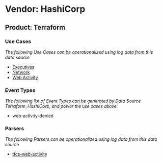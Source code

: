 Vendor: HashiCorp
=================
Product: Terraform
------------------

### Use Cases

_The following Use Cases can be operationalized using log data from this data source_

* [Executives](../UseCases/usecase_executives.md)
* [Network](../UseCases/usecase_network.md)
* [Web Activity](../UseCases/usecase_web_activity.md)


### Event Types

_The following list of Event Types can be generated by Data Source Terraform_HashiCorp, and power the use cases above:_

- web-activity-denied


### Parsers

_The following Parsers can be operationalized using log data from this data source_

* [tfcs-web-activity](../Parsers/parserContent_tfcs-web-activity.md)

